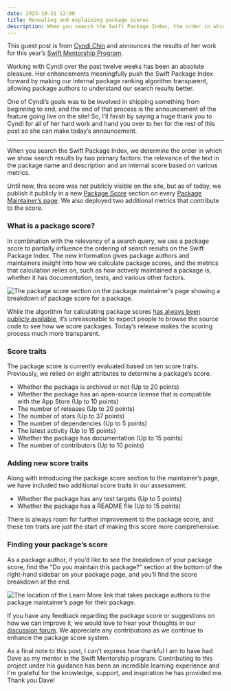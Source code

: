 ```yaml
---
date: 2023-10-31 12:00
title: Revealing and explaining package scores
description: When you search the Swift Package Index, the order in which the search results are displayed is determined by a combination of the relevance of text in the package name and description, and an internal score based on various metrics. Today, we're adding a feature that
---
```


This guest post is from [Cyndi Chin](https://cyndichin.github.io/) and announces the results of her work for this year’s [Swift Mentorship Program](https://www.swift.org/mentorship/).

Working with Cyndi over the past twelve weeks has been an absolute pleasure. Her enhancements meaningfully push the Swift Package Index forward by making our internal package ranking algorithm transparent, allowing package authors to understand our search results better.

One of Cyndi’s goals was to be involved in shipping something from beginning to end, and the end of that process is the announcement of the feature going live on the site! So, I’ll finish by saying a huge thank you to Cyndi for all of her hard work and hand you over to her for the rest of this post so she can make today’s announcement.

---

When you search the Swift Package Index, we determine the order in which we show search results by two primary factors: the relevance of the text in the package name and description and an internal score based on various metrics.

Until now, this score was not publicly visible on the site, but as of today, we publish it publicly in a new [Package Score](https://swiftpackageindex.com/apple/swift-markdown/information-for-package-maintainers#package-score) section on every [Package Maintainer’s page](https://swiftpackageindex.com/apple/swift-markdown/information-for-package-maintainers). We also deployed two additional metrics that contribute to the score.

### What is a package score?

In combination with the relevancy of a search query, we use a package score to partially influence the ordering of search results on the Swift Package Index. The new information gives package authors and maintainers insight into how we calculate package scores, and the metrics that calculation relies on, such as how actively maintained a package is, whether it has documentation, tests, and various other factors.

<picture class="shadow">
  <source srcset="/images/package-maintainers-score-section~dark.png" media="(prefers-color-scheme: dark)">
  <img src="/images/package-maintainers-score-section~light.png" alt="The package score section on the package maintainer's page showing a breakdown of package score for a package.">
</picture>

While the algorithm for calculating package scores [has always been publicly available](https://github.com/SwiftPackageIndex/SwiftPackageIndex-Server/blob/main/Sources/App/Core/Score.swift), it’s unreasonable to expect people to browse the source code to see how we score packages. Today’s release makes the scoring process much more transparent.

### Score traits

The package score is currently evaluated based on ten score traits. Previously, we relied on eight attributes to determine a package’s score.

- Whether the package is archived or not (Up to 20 points)
- Whether the package has an open-source license that is compatible with the App Store (Up to 10 points)
- The number of releases (Up to 20 points)
- The number of stars (Up to 37 points)
- The number of dependencies (Up to 5 points)
- The latest activity (Up to 15 points)
- Whether the package has documentation (Up to 15 points)
- The number of contributors (Up to 10 points)

### Adding new score traits

Along with introducing the package score section to the maintainer’s page, we have included two additional score traits in our assessment.

- Whether the package has any test targets (Up to 5 points)
- Whether the package has a README file (Up to 15 points)

There is always room for further improvement to the package score, and these ten traits are just the start of making this score more comprehensive.

### Finding your package’s score

As a package author, if you’d like to see the breakdown of your package score, find the “Do you maintain this package?” section at the bottom of the right-hand sidebar on your package page, and you’ll find the score breakdown at the end.

<picture class="shadow">
  <source srcset="/images/find-package-maintainers-page~dark.png“ media=“(prefers-color-scheme: dark)">
  <img src="/images/find-package-maintainers-page~light.png" alt="The location of the Learn More link that takes package authors to the package maintainer’s page for their package.">
</picture>

If you have any feedback regarding the package score or suggestions on how we can improve it, we would love to hear your thoughts in our [discussion forum](https://github.com/SwiftPackageIndex/SwiftPackageIndex-Server/discussions/2591). We appreciate any contributions as we continue to enhance the package score system.

As a final note to this post, I can't express how thankful I am to have had Dave as my mentor in the Swift Mentorship program. Contributing to this project under his guidance has been an incredible learning experience and I'm grateful for the knowledge, support, and inspiration he has provided me. Thank you Dave!

